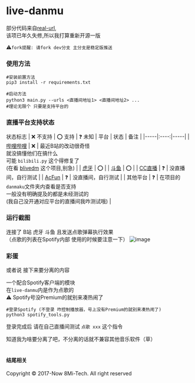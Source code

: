 # live-danmu
部分代码来自[real-url](https://github.com/wbt5/real-url),<br>
该项已年久失修,所以我打算重新开源一版

:warning:`fork提醒: 请fork dev分支 主分支是稳定版推送`

### 使用方法
```shell
#安装前置方法
pip3 install -r requirements.txt

#启动方法
python3 main.py --urls <直播间地址1> <直播间地址2> ...
#理论无限个 只要是支持平台的
```

### 直播平台支持状态
状态标志 | :x: 不支持 | :o: 支持 | :question: 未知
| 平台 | 状态 | 备注 |
|-----|:----:|-----|
| [哔哩哔哩](https://live.bilibili.com) | :x: | 最近B站的改动很奇怪<br>就没搞懂他们在搞什么<br>可能 `bilibili.py` 这个得修复了<br>(在看 [blivedm](https://github.com/xfgryujk/blivedm) 这个项目,别急) |
| [虎牙](https://huya.com) | :o: | 
| [斗鱼](https://douyu.com) | :o: | 
| [CC直播](https://cc.163.com) | :question: | 没直播间，自行测试 |
| [AcFun](https://live.acfun.cn/) | :question: | 没直播间，自行测试 |
| 其他平台 | :question: | 在项目的`danmaku`文件夹内查看是否支持<br>一般没有明确提及的都是未经测试的<br>(我自己没开通对应平台的直播间我咋测试哦) |

### 运行截图

连接了 B站 虎牙 斗鱼 且发送点歌弹幕执行效果<br>（点歌的列表在Spotify内部 使用的时候要注意一下）
![image](https://github.com/8Mi-Tech/live-danmu/assets/25455400/737dfbd8-0ee2-4cb9-bf8b-a0bcb1bb4c22)


### 彩蛋
或者说 接下来要分离的内容

一个配合Spotify客户端的模块<br>在`live-danmu`内是作为点歌的<br>
:warning: Spotify号没Premium的就别来凑热闹了
```shell
#登录Spotify (不登录 咋控制播放器，号上没有Premium的就别来凑热闹了)
python3 spotify_tools.py
```
登录完成后 请在自己直播间测试 `点歌 xxx` 这个指令

知道我为啥要分离了吧，不分离的话就不兼容其他音乐软件（草）
<br>
<br>
#### 结尾相关
Copyright © 2017-Now 8Mi-Tech. All right reserved
